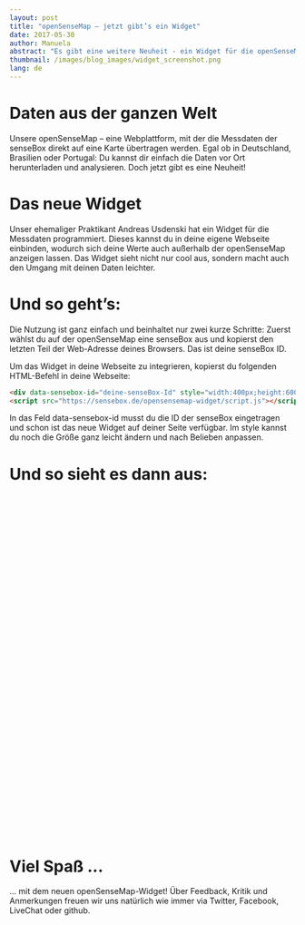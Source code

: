 ```yaml
---
layout: post
title: "openSenseMap – jetzt gibt’s ein Widget"
date: 2017-05-30
author: Manuela
abstract: "Es gibt eine weitere Neuheit - ein Widget für die openSenseMap, mit dem die Daten auch außerhalb der Map angezeigt werden können"
thumbnail: /images/blog_images/widget_screenshot.png
lang: de
---
```

Daten aus der ganzen Welt
============
Unsere openSenseMap – eine Webplattform, mit der die Messdaten der senseBox direkt auf eine Karte übertragen werden. Egal ob in Deutschland, Brasilien oder Portugal: Du kannst dir einfach die Daten vor Ort herunterladen und analysieren. Doch jetzt gibt es eine Neuheit!

Das neue Widget
============
Unser ehemaliger Praktikant Andreas Usdenski hat ein Widget für die Messdaten programmiert. Dieses kannst du in deine eigene Webseite einbinden, wodurch sich deine Werte auch außerhalb der openSenseMap anzeigen lassen. Das Widget sieht nicht nur cool aus, sondern macht auch den Umgang mit deinen Daten leichter.

Und so geht’s:
============
Die Nutzung ist ganz einfach und beinhaltet nur zwei kurze Schritte:
Zuerst wählst du auf der openSenseMap eine senseBox aus und kopierst den letzten Teil der Web-Adresse deines Browsers. Das ist deine senseBox ID.

Um das Widget in deine Webseite zu integrieren, kopierst du folgenden HTML-Befehl in deine Webseite:
```html
<div data-sensebox-id="deine-senseBox-Id" style="width:400px;height:600px;"></div>
<script src="https://sensebox.de/opensensemap-widget/script.js"></script>
```

In das Feld data-sensebox-id musst du die ID der senseBox eingetragen und schon ist das neue Widget auf deiner Seite verfügbar. Im style kannst du noch die Größe ganz leicht ändern und nach Belieben anpassen.


# Und so sieht es dann aus:
<div style="width:100%;text-align:center;">
<div data-sensebox-id="5819ed81c5f60d0011b7f94f" style="width:400px;height:600px;display:inline-block;text-align:initial;"></div>
</div>
<script src="https://sensebox.de/opensensemap-widget/script.js"></script>

Viel Spaß ...
============
... mit dem neuen openSenseMap-Widget!
Über Feedback, Kritik und Anmerkungen freuen wir uns natürlich wie immer via Twitter, Facebook, LiveChat oder github.


